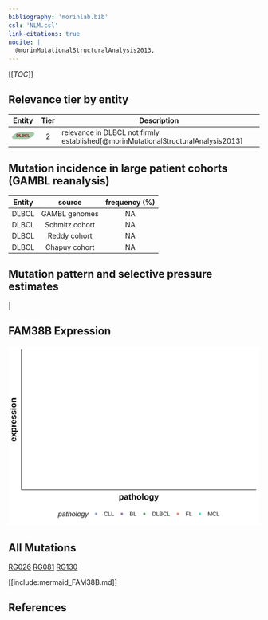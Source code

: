 ```yaml
---
bibliography: 'morinlab.bib'
csl: 'NLM.csl'
link-citations: true
nocite: |
  @morinMutationalStructuralAnalysis2013, 
---
```

[[_TOC_]]



## Relevance tier by entity

|Entity|Tier|Description                              |
|:------:|:----:|-----------------------------------------|
|![DLBCL](images/icons/DLBCL_tier2.png) |2   |relevance in DLBCL not firmly established[@morinMutationalStructuralAnalysis2013]|

## Mutation incidence in large patient cohorts (GAMBL reanalysis)

|Entity|source        |frequency (%)|
|:------:|:--------------:|:-------------:|
|DLBCL |GAMBL genomes |NA           |
|DLBCL |Schmitz cohort|NA           |
|DLBCL |Reddy cohort  |NA           |
|DLBCL |Chapuy cohort |NA           |

## Mutation pattern and selective pressure estimates

|


## FAM38B Expression
![](images/gene_expression/FAM38B_by_pathology.svg)
<!-- ORIGIN: morinMutationalStructuralAnalysis2013 -->
<!-- DLBCL: morinMutationalStructuralAnalysis2013 -->

## All Mutations

[RG026](https://www.bcgsc.ca/downloads/morinlab/GAMBL/Morin_2013/RG026.html)
[RG081](https://www.bcgsc.ca/downloads/morinlab/GAMBL/Morin_2013/RG081.html)
[RG130](https://www.bcgsc.ca/downloads/morinlab/GAMBL/Morin_2013/RG130.html)

[[include:mermaid_FAM38B.md]]

## References


